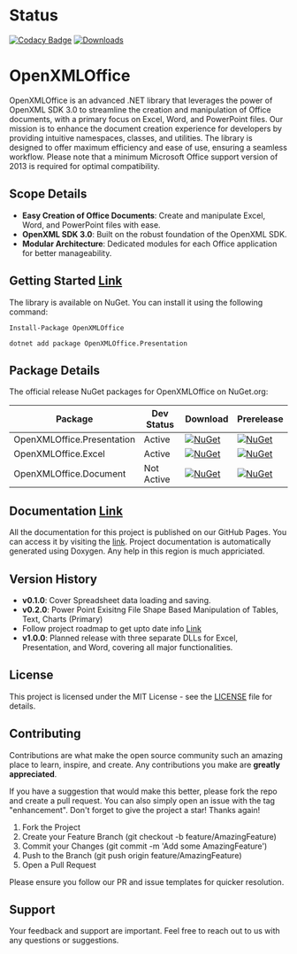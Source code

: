 # Status

[![Codacy Badge](https://app.codacy.com/project/badge/Grade/5b420a599805426ab8a990a1a741247a)](https://app.codacy.com/gh/DraviaVemal/OpenXMLOffice/dashboard?utm_source=gh&utm_medium=referral&utm_content=&utm_campaign=Badge_grade) [![Downloads](https://img.shields.io/nuget/dt/OpenXMLOffice.Presentation.svg)](https://www.nuget.org/packages/OpenXMLOffice.Presentation)

# OpenXMLOffice

OpenXMLOffice is an advanced .NET library that leverages the power of OpenXML SDK 3.0 to streamline the creation and manipulation of Office documents, with a primary focus on Excel, Word, and PowerPoint files. Our mission is to enhance the document creation experience for developers by providing intuitive namespaces, classes, and utilities. The library is designed to offer maximum efficiency and ease of use, ensuring a seamless workflow. Please note that a minimum Microsoft Office support version of 2013 is required for optimal compatibility.

## Scope Details

- **Easy Creation of Office Documents**: Create and manipulate Excel, Word, and PowerPoint files with ease.
- **OpenXML SDK 3.0**: Built on the robust foundation of the OpenXML SDK.
- **Modular Architecture**: Dedicated modules for each Office application for better manageability.

## Getting Started [Link](https://www.nuget.org/packages?q=OpenXMLOffice)

The library is available on NuGet. You can install it using the following command:

```shell
Install-Package OpenXMLOffice
```

```shell
dotnet add package OpenXMLOffice.Presentation
```

## Package Details

The official release NuGet packages for OpenXMLOffice on NuGet.org:

| Package | Dev Status | Download | Prerelease |
|---------|---|----------|------------|
| OpenXMLOffice.Presentation | Active | [![NuGet](https://img.shields.io/nuget/v/OpenXMLOffice.Presentation.svg)](https://www.nuget.org/packages/OpenXMLOffice.Presentation) | [![NuGet](https://img.shields.io/nuget/vpre/OpenXMLOffice.Presentation.svg)](https://www.nuget.org/packages/OpenXMLOffice.Presentation) |
| OpenXMLOffice.Excel | Active | [![NuGet](https://img.shields.io/nuget/v/OpenXMLOffice.Excel.svg)](https://www.nuget.org/packages/OpenXMLOffice.Excel) | [![NuGet](https://img.shields.io/nuget/vpre/OpenXMLOffice.Excel.svg)](https://www.nuget.org/packages/OpenXMLOffice.Excel)  |
| OpenXMLOffice.Document | Not Active | [![NuGet](https://img.shields.io/nuget/v/OpenXMLOffice.Document.svg)](https://www.nuget.org/packages/OpenXMLOffice.Document) | [![NuGet](https://img.shields.io/nuget/vpre/OpenXMLOffice.Document.svg)](https://www.nuget.org/packages/OpenXMLOffice.Document) |


## Documentation [Link](https://draviavemal.github.io/OpenXMLOffice)

All the documentation for this project is published on our GitHub Pages. You can access it by visiting the [link](https://draviavemal.github.io/OpenXMLOffice). Project documentation is automatically generated using Doxygen.
Any help in this region is much appriciated.

## Version History

- **v0.1.0**: Cover Spreadsheet data loading and saving.
- **v0.2.0**: Power Point Exisitng File Shape Based Manipulation of Tables, Text, Charts (Primary)
- Follow project roadmap to get upto date info [Link](https://github.com/users/DraviaVemal/projects/2)
- **v1.0.0**: Planned release with three separate DLLs for Excel, Presentation, and Word, covering all major functionalities.

## License

This project is licensed under the MIT License - see the [LICENSE](https://github.com/DraviaVemal/OpenXMLOffice/blob/main/LICENSE) file for details.

## Contributing

Contributions are what make the open source community such an amazing place to learn, inspire, and create. Any contributions you make are **greatly appreciated**.

If you have a suggestion that would make this better, please fork the repo and create a pull request. You can also simply open an issue with the tag "enhancement". Don't forget to give the project a star! Thanks again!

1. Fork the Project
2. Create your Feature Branch (git checkout -b feature/AmazingFeature)
3. Commit your Changes (git commit -m 'Add some AmazingFeature')
4. Push to the Branch (git push origin feature/AmazingFeature)
5. Open a Pull Request

Please ensure you follow our PR and issue templates for quicker resolution.

## Support

Your feedback and support are important. Feel free to reach out to us with any questions or suggestions.
